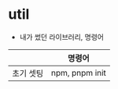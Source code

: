 # util

- 내가 썼던 라이브러리, 명령어


|         |     명령어       |
| ------- | -------------- | 
| 초기 셋팅 | npm, pnpm init |

